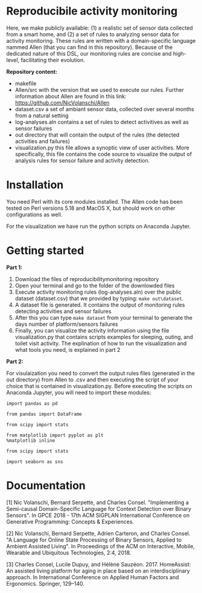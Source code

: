 # Reproducibile activity monitoring
Here, we make publicly available: (1) a realistic set of sensor data collected from a smart home, and (2) a set of rules 
to analyzing sensor data for activity monitoring. These rules are written with a domain-specific language nammed Allen (that you can find in this repository). 
Because of the dedicated nature of this DSL, our monitoring rules are concise and high-level, facilitating their evolution.

**Repository content:**

- makefile
- Allen/src with the version that we used to execute our rules. Further information about Allen are found 
in this link: https://github.com/NicVolanschi/Allen
- dataset.csv a set of ambiant sensor data, collected over several months from a natural setting
- log-analyses.aln contains a set of rules to detect activitives as well as sensor failures 
- out directory that will contain the output of the rules (the detected activities and failures)
- visualization.py this file allows a synoptic view of user activities. More specifically, this file contains the code source
to visualize the output of analysis rules for sensor failure and activity detection. 

# Installation 

You need Perl with its core modules installed. The Allen code has been tested on Perl versions 5.18 and MacOS X, 
but should work on other configurations as well.

For the visualization we have run the python scripts on Anaconda Jupyter.

# Getting started

**Part 1:**
1. Download the files of reproducibilitymonitoring repository    
2. Open your terminal and go to the folder of the downlowded files
3. Execute activity monitoring rules (log-analyses.aln) over the public dataset (dataset.csv) that we provided by typing: 
`make out\dataset`.
4. A dataset file is generated. It contains the output of monitoring rules detecting activities and sensor failures 
5. After this you can type `make dataset` from your terminal to generate the days number of platform/sensors failures
6. Finally, you can visualize the activity information using the file visualization.py that contains scripts examples for 
sleeping, outing, and toilet visit activity. The explination of how to run the visualization and what tools you need,
is explained in part 2


**Part 2:**

For visulaization you need to convert the output rules files (generated in the out directory) from Allen to .csv and then executing the script of 
your choice that is contained in visualization.py.
Before executing the scripts on Anaconda Jupyter, you will need to import these modules:

`import pandas as pd`

`from pandas import DataFrame`

`from scipy import stats`

```
from matplotlib import pyplot as plt 
%matplotlib inline
```

`from scipy import stats`

`import seaborn as sns`


# Documentation 

[1] Nic Volanschi, Bernard Serpette, and Charles Consel. "Implementing a Semi-causal Domain-Specific Language for 
Context Detection over Binary Sensors". In GPCE 2018 - 17th ACM SIGPLAN International Conference on 
Generative Programming: Concepts & Experiences.

[2] Nic Volanschi, Bernard Serpette, Adrien Carteron, and Charles Consel. 
"A Language for Online State Processing of Binary Sensors, Applied to Ambient Assisted Living". 
In Proceedings of the ACM on Interactive, Mobile, Wearable and Ubiquitous Technologies, 2:4, 2018.

[3] Charles Consel, Lucile Dupuy, and Hélène Sauzéon. 2017. HomeAssist: An assisted living platform 
for aging in place based on an interdisciplinary approach. 
In International Conference on Applied Human Factors and Ergonomics. Springer, 129–140.